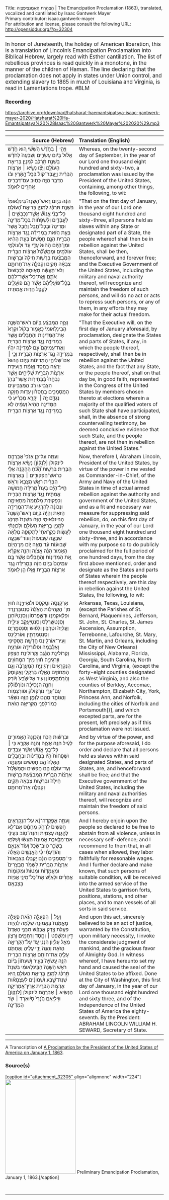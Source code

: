 <html>
<head></head>
<body>
Title: הַצְהָרַת הָאֵמַנְצִיפַּצְיָה | The Emancipation Proclamation (1863), translated, vocalized and cantillated by Isaac Gantwerk Mayer<br />
Primary contributor: isaac.gantwerk-mayer<br />
For attribution and license, please consult the following URL: <a href="http://opensiddur.org/?p=32304">http://opensiddur.org/?p=32304</a>
<p />
<hr />

<div class="english" style="font-size: 1.2em;">
In honor of Juneteenth, the holiday of American liberation, this is a translation of Lincoln’s Emancipation Proclamation into Biblical Hebrew, largely read with Esther cantillation. The list of rebellious provinces is read quickly in a monotone, in the manner of the children of Haman. The line declaring that the proclamation does not apply in states under Union control, and extending slavery to 1865 in much of Louisiana and Virginia, is read in Lamentations trope. #BLM
</div>

<h3>Recording</h3>

https://archive.org/download/hatsharat-haemantsipatsya-isaac-gantwerk-mayer-2020/Hatsharat%20Ha-Emantsipatsya%20%28Isaac%20Gantwerk%20Mayer%202020%29.mp3

<hr />

<table style="margin-left: auto;margin-right: auto;" class="draggable">
<thead><tr><th id="x" style="text-align: right;">Source (Hebrew)</th><th style="text-align: left;">Translation (English)</th></tr></thead>
<tbody>
<tr><td style="vertical-align:top;">
<div class="liturgy"><span lang="he">
וַיְהִ֣י ׀ בַּחֹ֣דֶשׁ הַשִּׁשִּׁ֗י ה֚וּא חֹ֣דֶשׁ אֱל֔וּל בְּי֨וֹם עֶשְׂרִ֤ים וְשִׁבְעָה֙ לַחֹדֶ֔שׁ בִּשְׁנַ֣ת תִּׄרְׄכַּׄ֔בׄ לְמִנְיַ֖ן בְּרִיאַ֣ת הָעוֹלָ֑ם וַיְצַ֞ו נְשִׂ֣יא ׀ אַרְצ֣וֹת הַבְּרִ֗ית וַיַּ֤עֲבֶר־קוֹל֙ בְּכׇל־הָ֣אָ֔רֶץ וּב֨וֹ הַדָּבָ֧ר הַזֶּ֛ה כָּת֛וּב עִם־דְּבָרִ֥ים אֲחֵרִ֖ים לֵאמֹֽר׃
</span></div></td>
 
<td style="vertical-align:top;">
<div class="english">
Whereas, on the twenty-second day of September, in the year of our Lord one thousand eight hundred and sixty-two, a proclamation was issued by the President of the United States, containing, among other things, the following, to wit:
</div></td></tr>


<tr><td style="vertical-align:top;">
<div class="liturgy"><span lang="he">
הִנֵּ֗ה בְּי֣וֹם רֹ֣אשׁ־הַשָּׁנָה֮ בִּינִלְאוּמִי֒ בִּשְׁנַ֣ת תִּׄרְׄכַּׄ֡גׄ לְמִנְיַ֣ן בְּרִיאַ֣ת הָ֠עוֹלָם כׇּל־בְּנֵ֨י אֱנוֹשׁ֜ אֲשֶׁ֣ר־נִכְבָּשִׁ֣ים ׀ לַעֲבָדִ֣ים וְלַשְּׁפָח֗וֹת בְּכׇל־מְדִינָ֤ה וּמְדִינָה֙ וּבְכׇל־חֶ֣בֶל וָחֶ֔בֶל אֲשֶׁר֙ בַּעֵ֣ת הַזֹּ֔את בִּמְרִידָ֕ה נֶ֖גֶד אַרְצ֣וֹת הַבְּרִ֑ית הִנָּ֤ם חׇפְשִׁים֙ בַּעֵ֣ת הַהִ֔יא וּמִן־הַיּ֤וֹם הַהוּא֙ עֲדֵ֣י עַ֔ד וּלְעוֹלְמֵ֖י עוֹלָמִֽים׃ וּמֶמְשֶׁ֩לֶת֩ אַרְצ֨וֹת הַבְּרִ֜ית הַמְּבַצַּ֗עַת בִּרְשׁ֤וּת חֵילָהּ֙ וּבִרְשׁ֣וּת צְבָאָ֔הּ תָּקִ֖ים וְקִבְּלָ֣ה אֶת־חֵרוּתָ֑ם וְלֹא־תַּעֲשֶׂ֨ה מְא֤וּמָה לִכְבָשׁוּם֙ אֹתָ֣ם וְאֶת־כׇּל־אֲשֶׁר־לָהֶ֔ם בְּכׇ֨ל־פּוֹעֲלֵיהֶ֔ם אֲשֶׁ֨ר הֵ֧ם פּוֹעֲלִ֛ים לְקַבֵּ֖ל חֵר֥וּת אֲמִתִּֽית׃
</span></div></td>
 
<td style="vertical-align:top;">
<div class="english">
"That on the first day of January, in the year of our Lord one thousand eight hundred and sixty-three, all persons held as slaves within any State or designated part of a State, the people whereof shall then be in rebellion against the United States, shall be then, thenceforward, and forever free; and the Executive Government of the United States, including the military and naval authority thereof, will recognize and maintain the freedom of such persons, and will do no act or acts to repress such persons, or any of them, in any efforts they may make for their actual freedom.
</div></td></tr>


<tr><td style="vertical-align:top;">
<div class="liturgy"><span lang="he">
וְצִוָּ֣ה הַמְּבַצֵּ֗עַ בְּי֨וֹם רֹאשׁ־הַשָּׁנָ֤ה הַבִּינִלְאוּמִי֙ כָּאָמ֣וּר בְּק֔וֹל וּקְרָא֙ אֶת־הַמְּדִינ֣וֹת וְהַחֲבָלִ֔ים אֲשֶׁ֧ר בִּמְרִידָ֛ה נֶ֖גֶד אַרְצ֣וֹת הַבְּרִי֑ת וְאֶת־עַ֤מֵּיהֶם֙ עַ֣ם לַמְּדִינָ֔ה יִהְי֕וּ בִּמְרִידָ֥ה נֶ֖גֶד אַרְצ֥וֹת הַבְּרִֽית׃ וְכִ֣י ׀ אִם־שְׁלִיחֵ֣י הַמְּדִינ֗וֹת בַּיּ֤וֹם הַהוּא֙ יֵרָאֶ֔ה בְּחֶ֣סֶד וֶאֱמֶ֔ת בִּוְעִידַ֖ת אַרְצ֣וֹת הַבְּרִ֑ית שְׁלִיחִ֣ים אֲשֶׁ֣ר נִבְחֲרוּ֩ בַּ֨בְּחִיר֤וֹת אֲשֶׁר־בַּהֵן֙ הִצְבִּ֔יעוּ רֹ֖ב הַמַּצְבִּיעִ֥ים הַמֻּסְמָכִֽים׃ בְּחֶסְר֕וֹן עֵד֥וּת חֲזָקָ֖ה נֶגְדָּ֑ם זֶ֣ה ׀ יִקָּרֵ֣א מַכְרִ֗יעַ כִּ֨י הַמְּדִינָ֤ה הַהִיא֙ וְעַמֶּ֔יהָ לֹ֧א בִּמְרִידָ֛ה נֶ֖גֶד אַרְצ֥וֹת הַבְּרִֽית׃
</span></div></td>
 
<td style="vertical-align:top;">
<div class="english">
"That the Executive will, on the first day of January aforesaid, by proclamation, designate the States and parts of States, if any, in which the people thereof, respectively, shall then be in rebellion against the United States; and the fact that any State, or the people thereof, shall on that day be, in good faith, represented in the Congress of the United States by members chosen thereto at elections wherein a majority of the qualified voters of such State shall have participated, shall, in the absence of strong countervailing testimony, be deemed conclusive evidence that such State, and the people thereof, are not then in rebellion against the United States."
</div></td></tr>


<tr><td style="vertical-align:top;">
<div class="liturgy"><span lang="he">
וְעַתָּ֖ה עַל־כֵּ֑ן אָנֹכִי֙ אַבְרָהָ֣ם לינקולן [לִנְק֔וֹן] נְשִׂ֖יא אַרְצ֥וֹת הַבְּרִֽית׃ בִּרְשׁ֣וּת הַ֠כֹּ֠חַ הַהֻקְנֵ֨ה אֵלַ֜י כְּרֹאשׁ־הַפְּקוּדִ֣ים ׀ בְּאַרְצ֣וֹת הַבְּרִ֗ית רֹא֤שׁ הַצָּבָא֙ וְרֹא֣שׁ חֵ֣יל־הַיָּ֔ם בַּעֵת֩ מְרִידָ֨ה חֲמוּשָׁ֧ה אֲמִתִּ֛ית נֶ֖גֶד אַרְצ֣וֹת הַבְּרִ֑ית וְכִפְקוּדַ֤ת מִלְחָמָה֙ מַתְאִימָ֣ה וּנְכוֹנָ֔ה לְהַרְגִּ֖יעַ אֶת־הַמְּרִידָ֥ה הַזֹּאֽת׃ וְהַיָּ֗ה בַּי֣וֹם רֹ֣אשׁ־הַשָּׁנָה֮ הַבִּינִלְאוּמִ֣י הַזֶּה֒ בִּשְׁנַת֙ תִּ֣ׄרְׄכַּׄ֔גׄ לְמִנְיַ֖ן בְּרִיאַ֣ת הָעוֹלָ֑ם וּלְכַוָּנָתִ֗י לַעֲשׂ֤וֹת כְּקָרָ֙אתִי֙ לִתְקוּפָ֣ה מְלֵאָ֔ה שִׁבְעָ֤ה שָׁבוּעוֹת֙ וְעוֹד־שִׁבְעָ֣ה שָׁבוּע֔וֹת עַ֨ד מֵאָ֧ה י֛וֹם מִן־הַיּ֖וֹם הָאָמֽוּר׃ הִנֵּ֨ה אֲצַוֶּ֝ה וְהִנֵּ֣ה אֶקְרָ֗א אֵ֚ת הַמְּדִינ֣וֹת וְהַחֲבָלִ֔ים אֲשֶׁ֨ר בָּ֤ם עַמֵּיהֶם֙ בַּיּ֣וֹם הַזֶּ֔ה בִּמְרִידָ֕ה נֶ֖גֶד אַרְצ֣וֹת הַבְּרִ֑ית וְאֵ֥לּוּ הֵ֖ן לֵאמֹֽר׃
</span></div></td>
 
<td style="vertical-align:top;">
<div class="english">
Now, therefore I, Abraham Lincoln, President of the United States, by virtue of the power in me vested as Commander-in-Chief, of the Army and Navy of the United States in time of actual armed rebellion against the authority and government of the United States, and as a fit and necessary war measure for suppressing said rebellion, do, on this first day of January, in the year of our Lord one thousand eight hundred and sixty-three, and in accordance with my purpose so to do publicly proclaimed for the full period of one hundred days, from the day first above mentioned, order and designate as the States and parts of States wherein the people thereof respectively, are this day in rebellion against the United States, the following, to wit:
</div></td></tr>


<tr><td style="vertical-align:top;">
<div class="liturgy"><span lang="he">
אַרְקֶנְסָ֥ה וּטֶ֖קְסָס וּלוּאִיזְיָֽנָה׃ ח֨וּץ מִן־ הַקְּהִיל֤וֹת הַאֵ֙לֶּה֙ סֵנְטִבֶּרְנָ֣רְד וּפְלֶ֔אקְמִנְז וּדְשֶׁ֣פֶרְסוֹן וְסֵנְטְי֔וֹחָנָן וְסֵנְטִשָׁ֖רְלֶס וְסֵנְטְיַעֲקֹ֣ב עִילִ֑ית וַעֲלִיָּה֙ וּטֶרֶבּ֣וֹן וְלַפ֔וּשׁ וְסֵנְטִמֶ֧רְיָם וְסֵנְטִמַרְתִ֛ין וְאוֹרלִ֖ינְס וְעִיר־אוֹרלִ֥ינְס חֲדָשָֽׁה׃ מִסִּסִּ֥יפִּי וָאַלָבָּ֖מָה וּפְלוֹרִידָ֥ה וּגוֹרְגְיָֽה׃ וְקָרוֹלִינָ֣ת הַנֶּ֔גֶב וְקָרוֹלִינָ֖ת הַצָּפ֑וֹן וּוִרְגִינִיָֽה׃ ח֨וּץ מִין־ הַמְּחוֹזִ֤ים הַנִּקְרָאִים֙ וִירְגִינְיַ֣ת הַמַּעֲרָבָ֔ה וְגַ֖ם הַמְּחוֹזִ֣ים הַאֵ֑לֶּה בֵּרְקֶלִ֤י וָאַקוֹמָק֙ וְנ֣וֹרְתָ֔מְפְּטוֹן וְעִ֤יר אֶלִישֶׁ֙בַע֙ וְי֔וֹרְק וְחַנָּ֣ה הַנְּסִיכָ֔ה וּנוֹרְפ֕וֹלְק עִם־עַרֵ֥י נוֹרְפ֖וֹלק וּפוֹרְצְמֽוֹת׃ וְהַנּוֹתָ֥ר מֵהֶ֖ם לַזְּמַ֣ן הַזֶּ֑ה נִשְׁאַ֕ר כְּמוֹ־לִפְנֵ֖י הַקְּרִיאָ֥ה הַזֹּאֽת׃
</span></div></td>
 
<td style="vertical-align:top;">
<div class="english">
Arkansas, Texas, Louisiana, (except the Parishes of St. Bernard, Plaquemines, Jefferson, St. John, St. Charles, St. James Ascension, Assumption, Terrebonne, Lafourche, St. Mary, St. Martin, and Orleans, including the City of New Orleans) Mississippi, Alabama, Florida, Georgia, South Carolina, North Carolina, and Virginia, (except the forty-eight counties designated as West Virginia, and also the counties of Berkley, Accomac, Northampton, Elizabeth City, York, Princess Ann, and Norfolk, including the cities of Norfolk and Portsmouth[)], and which excepted parts, are for the present, left precisely as if this proclamation were not issued.
</div></td></tr>


<tr><td style="vertical-align:top;">
<div class="liturgy"><span lang="he">
וּבִרְשׁ֨וּת הַכֹּ֤ח וְהַכַּוָּנָה֙ הָאֲמוּרִ֣ים לְעֵ֔יל הִנֵּ֥ה אֲצַוֶּ֖ה וְהִנֵּ֣ה אֶקְרָ֑א כִּ֣י ׀ כׇּל־בְּנֵ֣י אֱנ֗וֹשׁ אֲשֶׁ֨ר עֲבָדִ֤ים וּשְׁפָחוֹת֙ הָי֔וּ בַּמְּדִינ֨וֹת וּבַחֲבָלִ֤ים הָאֵלֶּה֙ הֵ֣ם חׇפְשִׁ֔ים וּמֵעַתָּ֥ה וְעַד־עוֹלָ֖ם הֵ֥ם חׇפְשִֽׁים׃ וּמֶמְשֶׁ֩לֶת֩ אַרְצ֨וֹת הַבְּרִ֜ית הַמְּבַצַּ֗עַת בִּרְשׁ֤וּת חֵילָהּ֙ וּבִרְשׁ֣וּת צְבָאָ֔הּ תָּקִ֥ים וְקִבְּלָ֖ה אֶת־חֵרוּתָֽם׃
</span></div></td>
 
<td style="vertical-align:top;">
<div class="english">
And by virtue of the power, and for the purpose aforesaid, I do order and declare that all persons held as slaves within said designated States, and parts of States, are, and henceforward shall be free; and that the Executive government of the United States, including the military and naval authorities thereof, will recognize and maintain the freedom of said persons.
</div></td></tr>


<tr><td style="vertical-align:top;">
<div class="liturgy"><span lang="he">
וְעַתָּ֣ה אֶפְקְדָה־נָ֗א עַל־הַנִּקְרָאִ֤ים חׇפְשִׁים֙ לִרְחֹ֣ק מֵחָמָ֔ס אִם־לֹ֖א לַהֲגַנָּ֣ה עַצְמִ֑ית וְהִנֵּה־ט֣וֹב בְּעֵינַ֗י אִם־מְלֶ֤אכֶת אֱמוּנָה֙ תַּעֲשׂ֔וּ וְשֻׁלְּמ֖וּ בִּשְׂכַ֥ר טוּב־שֵֽׂכֶל׃ וְעוֹד֙ אֶנְאַ֣ם וְהוֹדַעְתִּ֔י כִּ֕י הָאֲנָשִׁ֥ים הָאֵ֖לֶּה כִּי־מֻסְמָכִ֑ים הִנָּ֨ם יְקֻבְּל֤וּ בְּצִבְאוֹת֙ אַרְצ֣וֹת הַבְּרִ֔ית לִשְׁמֹ֤ר מִבְצָרִים֙ וּמַעֲמָד֤וֹת וּמַטּוֹת֙ וּמְקוֹמ֣וֹת אֲחֵרִ֔ים וּלְאַיֵּ֕שׁ אֶת־כׇּל־מִינֵ֥י אֳנִיּ֖וֹת בִּצְבָאָֽם׃
</span></div></td>
 
<td style="vertical-align:top;">
<div class="english">
And I hereby enjoin upon the people so declared to be free to abstain from all violence, unless in necessary self-defence; and I recommend to them that, in all cases when allowed, they labor faithfully for reasonable wages. And I further declare and make known, that such persons of suitable condition, will be received into the armed service of the United States to garrison forts, positions, stations, and other places, and to man vessels of all sorts in said service.
</div></td></tr>


<tr><td style="vertical-align:top;">
<div class="liturgy"><span lang="he">
וְעַ֣ל ׀ הַפְּעֻלָּ֣ה הַזֹּ֗את פְּעֻלָּ֤ה מׇאֳמֶ֙נֶת֙ בֶּאֱמוּנָ֣ה שְׁלֵ֔מָה לִהְי֖וֹת פְּעֻ֣לַּת צֶ֑דֶק אֲבַקֵּ֨שׁ מִבְּנֵ֤י הָאָדָם֙ דִּ֣ין וּמִשְׁפָּ֔ט ׀ וְחֶ֧סֶד וְרַחֲמִ֛ים וְרָצ֖וֹן מֵאֵ֥ל עֶלְיֽוֹן׃ הִנְנִ֥י עֵ֖ד עַל־הַקְּרִיאָ֣ה הַזֹּא֑ת וְהִנֵּה֙ יָדִ֣י עָלֶ֔יהָ וַאֶחְתֹּ֧ם עָלֶ֛יהָ אֶת־חוֹתַ֖ם אַרְצ֥וֹת הַבְּרִֽית׃ הִנֵּ֣ה עֲשׂוּיָה֮ בְּעִ֣יר וָשִׁעְתּוֹן֒ בַּי֨וֹם רֹא֤שׁ הַשָּׁנָה֙ הַבִּ֣ינִלְאוּמִ֔י בִּשְׁנַת֙ תִּ֣ׄרְׄכַּׄ֔גׄ לְמִנְיַ֖ן בְּרִיאַ֣ת הָעוֹלָ֑ם הִ֚יא שְׁנַת־שֶׁ֣בַע וּשְׁמוֹנִ֔ים לְעַצְמָא֕וּת אַרְצ֥וֹת הַבְּרִ֖ית אֶ֥רֶץ־אָמֵרִיקָֽה׃ הַנָּשִׂ֖יא ׀ אַבְרָהָ֣ם לינקולן [לִנְק֑וֹן] וּוִילְיָא֤ם הֶ֙נְרִי֙ סְי֔וּאָרְד ׀ שָׂ֖ר הַמְּדִינָֽה׃
</span></div></td>
 
<td style="vertical-align:top;">
<div class="english">
And upon this act, sincerely believed to be an act of justice, warranted by the Constitution, upon military necessity, I invoke the considerate judgment of mankind, and the gracious favor of Almighty God.  In witness whereof, I have hereunto set my hand and caused the seal of the United States to be affixed.  Done at the City of Washington, this first day of January, in the year of our Lord one thousand eight hundred and sixty three, and of the Independence of the United States of America the eighty-seventh.  By the President: ABRAHAM LINCOLN WILLIAM H. SEWARD, Secretary of State.
</div></td></tr>
</tbody></table>

<hr />

A Transcription of <a href="https://www.archives.gov/exhibits/featured-documents/emancipation-proclamation/transcript.html">A Proclamation by the President of the United States of America on January 1, 1863</a>.

<h3>Source(s)</h3>

[caption id="attachment_32305" align="alignnone" width="224"]<a href="https://opensiddur.org/wp-content/uploads/2020/06/preliminary-emancipation-proclamation-1024.jpg" rel="lightbox"><img src="https://opensiddur.org/wp-content/uploads/2020/06/preliminary-emancipation-proclamation-1024-224x300.jpg" alt="" width="224" height="300" class="size-medium wp-image-32305" /></a> Preliminary Emancipation Proclamation, January 1, 1863.[/caption]

&nbsp;

<hr />

&nbsp;
</body>
</html>